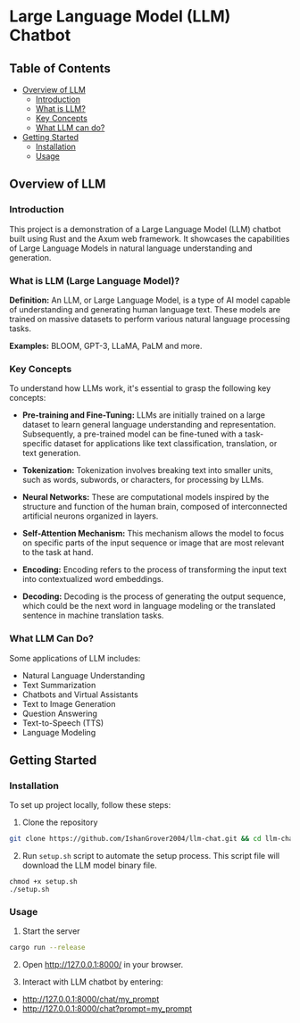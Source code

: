 # Large Language Model (LLM) Chatbot

## Table of Contents

- [Overview of LLM](#overview-of-llm)
  - [Introduction](#introduction)
  - [What is LLM?](<#what-is-llm-(large-language-model)?>)
  - [Key Concepts](#key-concepts)
  - [What LLM can do?](#what-llm-can-do)
- [Getting Started](#getting-started)
  - [Installation](#installation)
  - [Usage](#usage)
    <!-- - [Example](#example) -->
    <!-- - [Additional Features](#additional-features) -->
    <!-- - [Contributing](#contributing) -->
    <!-- - [License](#license) -->

## Overview of LLM

### Introduction

This project is a demonstration of a Large Language Model (LLM) chatbot built using Rust and the Axum web framework. It showcases the capabilities of Large Language Models in natural language understanding and generation.

### What is LLM (Large Language Model)?

**Definition:** An LLM, or Large Language Model, is a type of AI model capable of understanding and generating human language text. These models are trained on massive datasets to perform various natural language processing tasks.

**Examples:** BLOOM, GPT-3, LLaMA, PaLM and more.

### Key Concepts

To understand how LLMs work, it's essential to grasp the following key concepts:

- **Pre-training and Fine-Tuning:** LLMs are initially trained on a large dataset to learn general language understanding and representation. Subsequently, a pre-trained model can be fine-tuned with a task-specific dataset for applications like text classification, translation, or text generation.

- **Tokenization:** Tokenization involves breaking text into smaller units, such as words, subwords, or characters, for processing by LLMs.

- **Neural Networks:** These are computational models inspired by the structure and function of the human brain, composed of interconnected artificial neurons organized in layers.

- **Self-Attention Mechanism:** This mechanism allows the model to focus on specific parts of the input sequence or image that are most relevant to the task at hand.

- **Encoding:** Encoding refers to the process of transforming the input text into contextualized word embeddings.

- **Decoding:** Decoding is the process of generating the output sequence, which could be the next word in language modeling or the translated sentence in machine translation tasks.

### What LLM Can Do?

Some applications of LLM includes:

- Natural Language Understanding
- Text Summarization
- Chatbots and Virtual Assistants
- Text to Image Generation
- Question Answering
- Text-to-Speech (TTS)
- Language Modeling

## Getting Started

### Installation

To set up project locally, follow these steps:

1. Clone the repository

```bash
git clone https://github.com/IshanGrover2004/llm-chat.git && cd llm-chat
```

2. Run `setup.sh` script to automate the setup process. This script file will download the LLM model binary file.

```shell
chmod +x setup.sh
./setup.sh
```

### Usage

1. Start the server

```bash
cargo run --release
```

2. Open http://127.0.0.1:8000/ in your browser.

3. Interact with LLM chatbot by entering:

- http://127.0.0.1:8000/chat/my_prompt
- http://127.0.0.1:8000/chat?prompt=my_prompt
